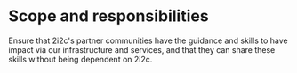 # Scope and responsibilities

Ensure that 2i2c's partner communities have the guidance and skills to have impact via our infrastructure and services, and that they can share these skills without being dependent on 2i2c.